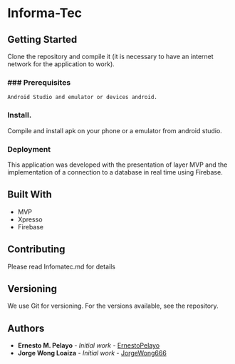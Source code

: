 ﻿# Informa-Tec

## Getting Started

Clone the repository and compile it (it is necessary to have an internet network for the application to work).

### ### Prerequisites

	Android Studio and emulator or devices android.

###  Install.
   
 Compile and install apk on your phone or a emulator from android studio.


###  Deployment

This application was developed with the presentation of layer MVP and the implementation of a connection to a database in real time using Firebase.


## Built With

* MVP
* Xpresso
* Firebase




## Contributing

Please read  Infomatec.md  for details 

## [](https://gist.github.com/PurpleBooth/109311bb0361f32d87a2#versioning)Versioning

We use  Git  for versioning. For the versions available, see the repository.

## [](https://gist.github.com/PurpleBooth/109311bb0361f32d87a2#authors)Authors

-   **Ernesto M. Pelayo**  -  _Initial work_  -  [ErnestoPelayo](https://github.com/ernestopelayo)
- **Jorge Wong Loaiza**  -  _Initial work_  -  [JorgeWong666](https://github.com/JorgeWong666)



```
